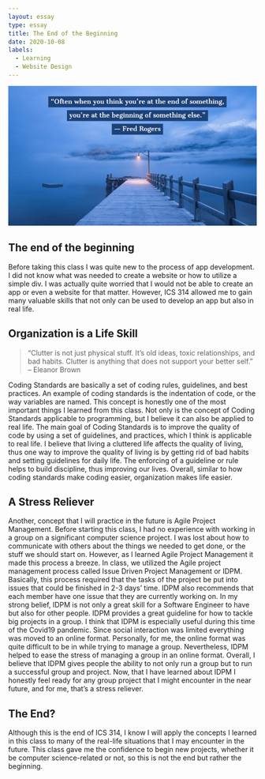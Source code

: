```yaml
---
layout: essay
type: essay
title: The End of the Beginning   
date: 2020-10-08
labels:
  - Learning
  - Website Design
---
```


<img class="ui centered medium image" src="../images/My-Post-9.png" alt="NONE">


## The end of the beginning

Before taking this class I was quite new to the process of app development. I did not know what was needed to create a website or how to utilize a simple div. I was actually quite worried that I would not be able to create an app or even a website for that matter. However, ICS 314 allowed me to gain many valuable skills that not only can be used to develop an app but also in real life. 


## Organization is a Life Skill

 > “Clutter is not just physical stuff. It’s old ideas, toxic relationships, and bad habits. Clutter is anything that does not support your better self.” – Eleanor Brown

Coding Standards are basically a set of coding rules, guidelines, and best practices. An example of coding standards is the indentation of code, or the way variables are named. This concept is honestly one of the most important things I learned from this class. Not only is the concept of Coding Standards applicable to programming, but I believe it can also be applied to real life. The main goal of Coding Standards is to improve the quality of code by using a set of guidelines, and practices, which I think is applicable to real life. I believe that living a cluttered life affects the quality of living, thus one way to improve the quality of living is by getting rid of bad habits and setting guidelines for daily life. The enforcing of a guideline or rule helps to build discipline, thus improving our lives. Overall, similar to how coding standards make coding easier, organization makes life easier.

## A Stress Reliever 

Another, concept that I will practice in the future is Agile Project Management. Before starting this class, I had no experience with working in a group on a significant computer science project. I was lost about how to communicate with others about the things we needed to get done, or the stuff we should start on. However, as I learned Agile Project Management it made this process a breeze. In class, we utilized the Agile project management process called Issue Driven Project Management or IDPM. Basically, this process required that the tasks of the project be put into issues that could be finished in 2-3 days’ time. IDPM also recommends that each member have one issue that they are currently working on. In my strong belief, IDPM is not only a great skill for a Software Engineer to have but also for other people. IDPM provides a great guideline for how to tackle big projects in a group. I think that IDPM is especially useful during this time of the Covid19 pandemic. Since social interaction was limited everything was moved to an online format. Personally, for me, the online format was quite difficult to be in while trying to manage a group. Nevertheless, IDPM helped to ease the stress of managing a group in an online format. Overall, I believe that IDPM gives people the ability to not only run a group but to run a successful group and project. Now, that I have learned about IDPM I honestly feel ready for any group project that I might encounter in the near future, and for me, that’s a stress reliever. 

## The End? 

Although this is the end of ICS 314, I know I will apply the concepts I learned in this class to many of the real-life situations that I may encounter in the future. This class gave me the confidence to begin new projects, whether it be computer science-related or not, so this is not the end but rather the beginning.
